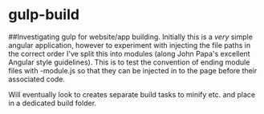 # gulp-build
##Investigating gulp for website/app building. 
Initially this is a *very* simple angular application, however to experiment with injecting the file paths in the correct order I've split this into modules (along John Papa's excellent Angular style guidelines). This is to test the convention of ending module files with -module.js so that they can be injected in to the page before their associated code.

Will eventually look to creates separate build tasks to minify etc. and place in a dedicated build folder. 
